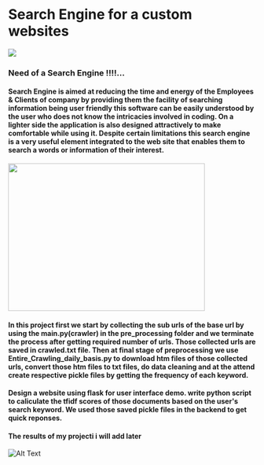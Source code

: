 # Search Engine for a custom websites

<img src="https://encrypted-tbn0.gstatic.com/images?q=tbn:ANd9GcQSjxe6wIQVVkPVoiPHrCRKAHB7_ACCoR0osQ&usqp=CAU" >

### **Need of a Search Engine !!!!...**

#### Search Engine is aimed at reducing the time and energy of the Employees & Clients of company by providing them the facility of searching information being user friendly this software can be easily understood by the user who does not know the intricacies involved in coding. On a lighter side the application is also designed attractively to make comfortable while using it. Despite certain limitations this search engine is a very useful element integrated to the web site that enables them to search a words or information of their interest.


<img src="https://images.prismic.io/smarttask/b85346d4-dc11-416c-9480-74a9f2d294e0_knowledge+areas.gif?auto=compress,format" width="400" height="300">



#### In this project first we start by collecting the sub urls of the base url by using the main.py(crawler) in the pre_processing folder and we terminate the process after getting required number of urls. Those collected urls are saved in crawled.txt file. Then at final stage of preprocessing we use Entire_Crawling_daily_basis.py to download htm files of those collected urls, convert those htm files to txt files, do data cleaning and at the attend create respective pickle files by getting the frequency of each keyword.

#### Design a website using flask for user interface demo. write python script to caliculate the tfidf scores of those documents based on the user's search keyword. We used those saved pickle files in the backend to get quick reponses. 

#### The results of my projecti i will add later

![Alt Text](https://c.tenor.com/l2VFYv-iqUYAAAAM/kittycass-peachcat.gif)



